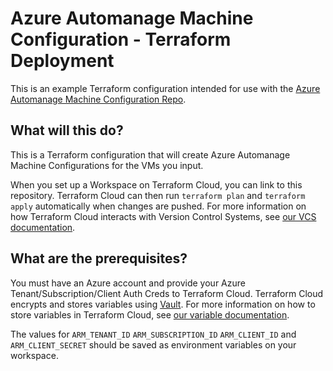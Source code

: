 # Azure Automanage Machine Configuration - Terraform Deployment

This is an example Terraform configuration intended for use with the [Azure Automanage Machine Configuration Repo](https://github.com/2good4hisowngood/dsc-internal).

## What will this do?

This is a Terraform configuration that will create Azure Automanage Machine Configurations for the VMs you input.

When you set up a Workspace on Terraform Cloud, you can link to this repository. Terraform Cloud can then run `terraform plan` and `terraform apply` automatically when changes are pushed. For more information on how Terraform Cloud interacts with Version Control Systems, see [our VCS documentation](https://www.terraform.io/docs/cloud/run/ui.html).

## What are the prerequisites?

You must have an Azure account and provide your Azure Tenant/Subscription/Client Auth Creds to Terraform Cloud. Terraform Cloud encrypts and stores variables using [Vault](https://www.vaultproject.io/). For more information on how to store variables in Terraform Cloud, see [our variable documentation](https://www.terraform.io/docs/cloud/workspaces/variables.html).

The values for `ARM_TENANT_ID` `ARM_SUBSCRIPTION_ID` `ARM_CLIENT_ID` and `ARM_CLIENT_SECRET` should be saved as environment variables on your workspace.
